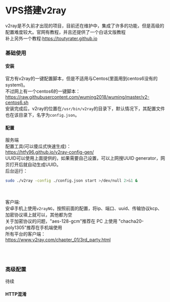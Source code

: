 # VPS搭建v2ray
v2ray是不久前才出现的项目，目前还在维护中，集成了许多的功能，但是高级的配置难度较大。官网有教程，并且还提供了一个白话文版教程<br>
补上另外一个教程:https://toutyrater.github.io<br>
### 基础使用
#### 安装
官方有v2ray的一键配置脚本，但是不适用与Centos(里面用到centos6没有的systeml)。<br>
不过网上有一个centos6的一键脚本：<br>
https://raw.githubusercontent.com/wuming2018/wuming/master/v2-centos6.sh<br>
安装完成后，v2ray的位置在`/usr/bin/v2ray`的目录下，默认情况下，其配置文件也在该目录下，名字为`config.json`。<br>
#### 配置
服务端<br>
配置工具(可以傻瓜式快速生成)：
<br>
https://htfy96.github.io/v2ray-config-gen/<br>
UUID可以使用上面提供的，如果需要自己设置，可以上网搜UUID generator，网页打开后就自动生成UUID。<br>
后台运行：<br>
```bash
sudo ./v2ray -config ./config.json start >/dev/null 2>&1 &
```
<br><br>
客户端:<br>
安卓手机上使用`v2rayNG`，按照前面的配置，将ip、端口、uuid、传输协议kcp、加密协议填上就可以，其他都为空<br>
关于加密协议的问题，"aes-128-gcm"推荐在 PC 上使用
"chacha20-poly1305"推荐在手机端使用<br>
所有平台的客户端：<br>
https://www.v2ray.com/chapter_01/3rd_party.html<br>


<br><br>
### 高级配置
待续<br>
#### HTTP混淆
